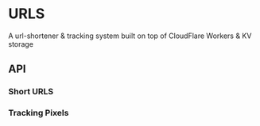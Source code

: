 # URLS

A url-shortener & tracking system built on top of CloudFlare Workers & KV storage

## API

### Short URLS

### Tracking Pixels

